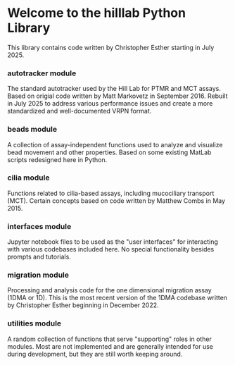 # Welcome to the hilllab Python Library
This library contains code written by Christopher Esther starting in July 2025. 

### autotracker module
The standard autotracker used by the Hill Lab for PTMR and MCT assays. Based on origial code written by Matt Markovetz in September 2016. Rebuilt in July 2025 to address various performance issues and create a more standardized and well-documented VRPN format. 

### beads module
A collection of assay-independent functions used to analyze and visualize bead movement and other properties. Based on some existing MatLab scripts redesigned here in Python. 

### cilia module
Functions related to cilia-based assays, including mucociliary transport (MCT). Certain concepts based on code written by Matthew Combs in May 2015.

### interfaces module
Jupyter notebook files to be used as the "user interfaces" for interacting with various codebases included here. No special functionality besides prompts and tutorials. 

### migration module
Processing and analysis code for the one dimensional migration assay (1DMA or 1D). This is the most recent version of the 1DMA codebase written by Christopher Esther beginning in December 2022.

### utilities module
A random collection of functions that serve "supporting" roles in other modules. Most are not implemented and are generally intended for use during development, but they are still worth keeping around. 